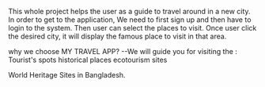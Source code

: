This whole project helps the user as a guide to travel
around in a new city. In order to get to the application,
We need to first sign up and then have to login to the
system. Then user can select the places to visit.
Once user click the desired city, it will display the famous
place to visit in that area.

why we choose MY TRAVEL APP?
--We will guide you for visiting the :
Tourist's spots
historical places
ecotourism sites

World Heritage Sites in Bangladesh.
